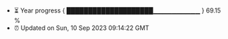 - ⏳ Year progress { ████████████████████▁▁▁▁▁▁▁▁▁▁ } 69.15 %
- ⏰ Updated on Sun, 10 Sep 2023 09:14:22 GMT

